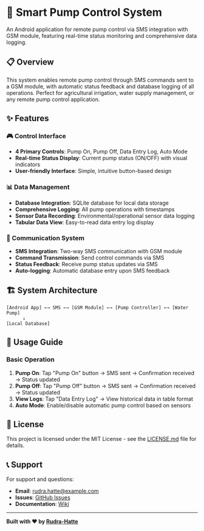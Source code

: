 # 🚰 Smart Pump Control System

An Android application for remote pump control via SMS integration with GSM module, featuring real-time status monitoring and comprehensive data logging.

## 📋 Overview

This system enables remote pump control through SMS commands sent to a GSM module, with automatic status feedback and database logging of all operations. Perfect for agricultural irrigation, water supply management, or any remote pump control application.

## ✨ Features

### 🎮 Control Interface
- **4 Primary Controls**: Pump On, Pump Off, Data Entry Log, Auto Mode
- **Real-time Status Display**: Current pump status (ON/OFF) with visual indicators
- **User-friendly Interface**: Simple, intuitive button-based design

### 📊 Data Management
- **Database Integration**: SQLite database for local data storage
- **Comprehensive Logging**: All pump operations with timestamps
- **Sensor Data Recording**: Environmental/operational sensor data logging
- **Tabular Data View**: Easy-to-read data entry log display

### 📱 Communication System
- **SMS Integration**: Two-way SMS communication with GSM module
- **Command Transmission**: Send control commands via SMS
- **Status Feedback**: Receive pump status updates via SMS
- **Auto-logging**: Automatic database entry upon SMS feedback

## 🏗️ System Architecture

```
[Android App] ←→ SMS ←→ [GSM Module] ←→ [Pump Controller] ←→ [Water Pump]
      ↓
[Local Database]
```

## 🚀 Usage Guide

### Basic Operation
1. **Pump On**: Tap "Pump On" button → SMS sent → Confirmation received → Status updated
2. **Pump Off**: Tap "Pump Off" button → SMS sent → Confirmation received → Status updated
3. **View Logs**: Tap "Data Entry Log" → View historical data in table format
4. **Auto Mode**: Enable/disable automatic pump control based on sensors





## 📄 License

This project is licensed under the MIT License - see the [LICENSE.md](LICENSE.md) file for details.

## 📞 Support

For support and questions:
- **Email**: rudra.hatte@example.com
- **Issues**: [GitHub Issues](https://github.com/Rudra-Hatte/smart-pump-control/issues)
- **Documentation**: [Wiki](https://github.com/Rudra-Hatte/smart-pump-control/wiki)


---

**Built with ❤️ by [Rudra-Hatte](https://github.com/Rudra-Hatte)**
